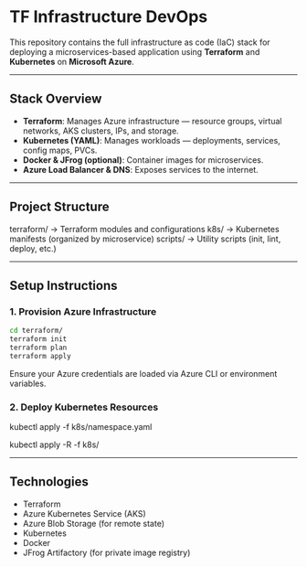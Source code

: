 # TF Infrastructure DevOps

This repository contains the full infrastructure as code (IaC) stack for deploying a microservices-based application using **Terraform** and **Kubernetes** on **Microsoft Azure**.

---

## Stack Overview

- **Terraform**: Manages Azure infrastructure — resource groups, virtual networks, AKS clusters, IPs, and storage.
- **Kubernetes (YAML)**: Manages workloads — deployments, services, config maps, PVCs.
- **Docker & JFrog (optional)**: Container images for microservices.
- **Azure Load Balancer & DNS**: Exposes services to the internet.

---

## Project Structure
terraform/ → Terraform modules and configurations
k8s/ → Kubernetes manifests (organized by microservice)
scripts/ → Utility scripts (init, lint, deploy, etc.)

---

##  Setup Instructions

### 1. Provision Azure Infrastructure

```bash
cd terraform/
terraform init
terraform plan
terraform apply
```
Ensure your Azure credentials are loaded via Azure CLI or environment variables.

### 2. Deploy Kubernetes Resources
kubectl apply -f k8s/namespace.yaml

kubectl apply -R -f k8s/

--- 

## Technologies
- Terraform 
- Azure Kubernetes Service (AKS)
- Azure Blob Storage (for remote state)
- Kubernetes
- Docker
- JFrog Artifactory (for private image registry)



